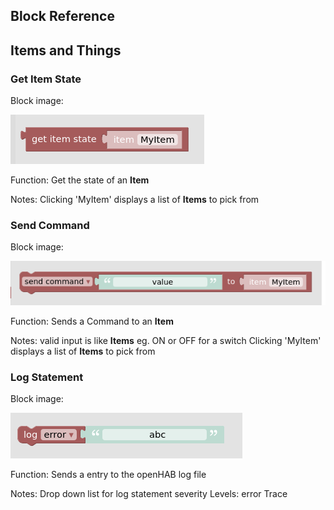 ## Block Reference
## Items and Things

### Get Item State
Block image:

![GetItemState](https://github.com/MyRaceData/OH3BlocklyDoc/blob/main/GetItemState.png)

Function:
Get the state of an **Item**

Notes:
Clicking 'MyItem' displays a list of **Items** to pick from

### Send Command
Block image:

![GetItemState](https://github.com/MyRaceData/OH3BlocklyDoc/blob/main/SendCommand.png)

Function:
Sends a Command to an **Item**

Notes:
valid input is like **Items** eg. ON or OFF for a switch
Clicking 'MyItem' displays a list of **Items** to pick from

### Log Statement
Block image:

![GetItemState](https://github.com/MyRaceData/OH3BlocklyDoc/blob/main/OHLog.png)

Function:
Sends a entry to the openHAB log file

Notes:
Drop down list for log statement severity
  Levels:
    error
    Trace
    
